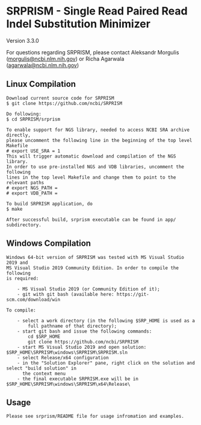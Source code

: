 # SRPRISM - Single Read Paired Read Indel Substitution Minimizer
Version 3.3.0

For questions regarding SRPRISM, please contact
    Aleksandr Morgulis (morgulis@ncbi.nlm.nih.gov)
    or
    Richa Agarwala (agarwala@ncbi.nlm.nih.gov)

## Linux Compilation

    Download current source code for SRPRISM
    $ git clone https://github.com/ncbi/SRPRISM

    Do following:
    $ cd SRPRISM/srprism

    To enable support for NGS library, needed to access NCBI SRA archive directly,
    please uncomment the following line in the beginning of the top level Makefile
    # export USE_SRA = 1
    This will trigger automatic download and compilation of the NGS library.
    In order to use pre-installed NGS and VDB libraries, uncomment the following
    lines in the top level Makefile and change them to point to the relevant paths
    # export NGS_PATH =
    # export VDB_PATH =

    To build SRPRISM application, do
    $ make

    After successful build, srprism executable can be found in app/ subdirectory.

## Windows Compilation

    Windows 64-bit version of SRPRISM was tested with MS Visual Studio 2019 and
    MS Visual Studio 2019 Community Edition. In order to compile the following
    is required:

        - MS Visual Studio 2019 (or Community Edition of it);
        - git with git bash (available here: https://git-scm.com/download/win

    To compile:

        - select a work directory (in the following $SRP_HOME is used as a
            full pathname of that directory);
        - start git bash and issue the following commands:
            cd $SRP_HOME
            git clone https://github.com/ncbi/SRPRISM
        - start MS Visual Studio 2019 and open solution: $SRP_HOME\SRPRISM\windows\SRPRISM\SRPRISM.sln
        - select Release/x64 configuration
        - in the "Solution Explorer" pane, right click on the solution and select "build solution" in
          the context menu
        - the final executable SRPRISM.exe will be in $SRP_HOME\SRPRISM\windows\SRPRISM\x64\Release\

## Usage

    Please see srprism/README file for usage infromation and examples.

